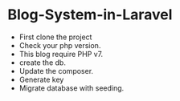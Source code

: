 # Blog-System-in-Laravel

- First clone the project
- Check your php version.
- This blog require PHP v7.
- create the db.
- Update the composer.
- Generate key
- Migrate database with seeding.
